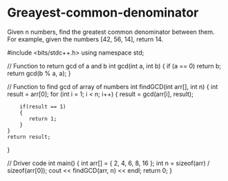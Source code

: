 # Greayest-common-denominator
Given n numbers, find the greatest common denominator between them.  For example, given the numbers [42, 56, 14], return 14.


#include <bits/stdc++.h> 
using namespace std; 
  
// Function to return gcd of a and b 
int gcd(int a, int b) 
{ 
    if (a == 0) 
        return b; 
    return gcd(b % a, a); 
} 
  
// Function to find gcd of array of numbers
int findGCD(int arr[], int n) 
{ 
    int result = arr[0]; 
    for (int i = 1; i < n; i++) 
    { 
        result = gcd(arr[i], result); 
  
        if(result == 1) 
        { 
           return 1; 
        } 
    } 
    return result; 
} 
  
// Driver code 
int main() 
{ 
    int arr[] = { 2, 4, 6, 8, 16 }; 
    int n = sizeof(arr) / sizeof(arr[0]); 
    cout << findGCD(arr, n) << endl; 
    return 0; 
} 
